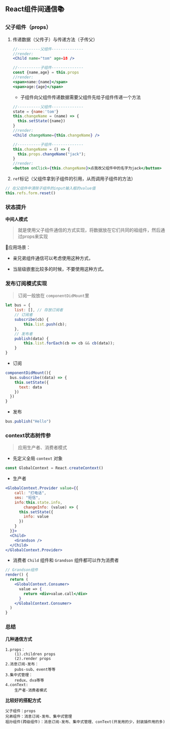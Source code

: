 ## React组件间通信📚

### 父子组件（props）

1.  传递数据（父传子）与传递方法（子传父）

    ```jsx
    //----------父组件--------------
    //render:
    <Child name="tom" age=18 /> 

    //----------子组件--------------
    const {name,age} = this.props
    //render:
    <span>name:{name}</span>
    <span>age:{age}</span>
    ```

    *   子组件向父组件传递数据需要父组件先给子组件传递一个方法

    ```jsx
    //----------父组件--------------
    state = {name:'tom'}
    this.changeName = (name) => {
      this.setState({name})
    }
    //render:
    <Child changeName={this.changeName} />

    //----------子组件--------------
    this.changeName = () => {
      this.props.changeName("jack");
    }
    //render:
    <button onClick={this.changeName}>点我改父组件中的名字为jack</button>
    ```

2.  `ref`标记（父组件拿到子组件的引用，从而调用子组件的方法）

```js
// 在父组件中清除子组件的input输入框的value值
this.refs.form.reset()
```

### 状态提升

**中间人模式**

> 就是使用父子组件通信的方式实现，将数据放在它们共同的祖组件，然后通过props来实现

📌应用场景：

*   亲兄弟组件通信可以考虑使用这种方式，

*   当层级嵌套比较多的时候，不要使用这种方式。

### 发布订阅模式实现

> 订阅一般放在 `componentDidMount`里

```js
let bus = {
    list: [], // 存放订阅者
    // 订阅者
    subscribe(cb) {
        this.list.push(cb);
    },
    // 发布者
    publish(data) {
        this.list.forEach(cb => cb && cb(data));
    }
}
```

*   订阅

```js
componentDidMount(){
  bus.subscribe((data) => {
    this.setState({
      text: data
    })
  })
}
```

*   发布

```js
bus.publish("Hello")
```

### context状态树传参

> 应用生产者、消费者模式

*   先定义全局 `context` 对象

```js
const GlobalContext = React.createContext()
```

*   生产者

```jsx
<GlobalContext.Provider value={{
    call: "打电话",
    sms: "短信",
    info:this.state.info,
		changeInfo: (value) => {
      this.setState({
        info: value
      })
    }  
  }}>
  <Child>
  	<Grandson />
  </Child>
</GlobalContext.Provider>
```

*   消费者 `Child` 组件和 `Grandson` 组件都可以作为消费者

```jsx
// Grandson组件
render() {
  return (
  	<GlobalContext.Consumer>
      value => {
        return <div>value.call</div>
      }
    </GlobalContext.Consumer>
  )
}
```

### 总结

**几种通信方式**

    1.props：
    	(1).children props
    	(2).render props
    2.消息订阅-发布：
    	pubs-sub、event等等
    3.集中式管理：
    	redux、dva等等
    4.conText:
    	生产者-消费者模式

**比较好的搭配方式**

    父子组件：props
    兄弟组件：消息订阅-发布、集中式管理
    祖孙组件(跨级组件)：消息订阅-发布、集中式管理、conText(开发用的少，封装插件用的多)

